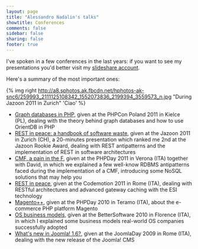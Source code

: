 ```yaml
---
layout: page
title: "Alessandro Nadalin's talks"
showtitle: Conferences
comments: false
sidebar: false
sharing: false
footer: true
---
```


I've spoken in a few conferences in the last years: if you want to see my 
presentations you'd better visit my [slideshare account](http://www.slideshare.net/odino).

Here's a summary of the most important ones:

{% img right http://a8.sphotos.ak.fbcdn.net/hphotos-ak-snc6/259993_2111125108342_1552073836_2199394_3559573_n.jpg "During Jazoon 2011 in Zurich" 'Ciao' %}

* [Graph databases in PHP](http://www.slideshare.net/odino/graph-databases-in-php-phpcon-poland-10222011), 
given at the PHPCon Poland 2011 in Kielce (PL), dealing with the theory behind graph databases and how to use OrientDB in PHP
* [REST in peace: a handbook of software waste](http://www.slideshare.net/odino/rest-in-peace-a-handbook-of-software-waste-jazoon-2011-06222011), 
given at the Jazoon 2011 in Zurich (CH), a 20-minutes presentation which ranked me 2nd at the Jazoon Rookie Award, dealing with REST antipatterns and the implementation of REST in software architectures
* [CMF, a pain in the F](http://www.slideshare.net/odino/cmf-a-pain-in-the-f-phpday-05142011), given at the PHPDay 2011 in Verona (ITA) together with David, in which we explained a few well-know RDBMS antipatterns faced during the implementation of a CMF, introducing some NoSQL solutions that may help you
* [REST in peace](http://www.slideshare.net/odino/rest-in-peace-codemotion-2011), given at the Codemotion 2011 in Rome (ITA), dealing with RESTful architectures and advanced gateway caching with the ESI technology
* [Magento++](http://www.slideshare.net/odino/magentophpday), given at the PHPDay 2010 in Teramo (ITA), about the e-commerce PHP platform Magento
* [OS business models](http://www.slideshare.net/odino/bettersoftwareslides), given at the BetterSoftware 2010 in Florence (ITA), in which I explained some business models real-world OS companies successfully adopted
* [What's new in Joomla! 1.6?](http://www.slideshare.net/odino/whats-new-in-joomla-16), 
given at the JoomlaDay 2009 in Rome (ITA), dealing with the new release of the Joomla! CMS